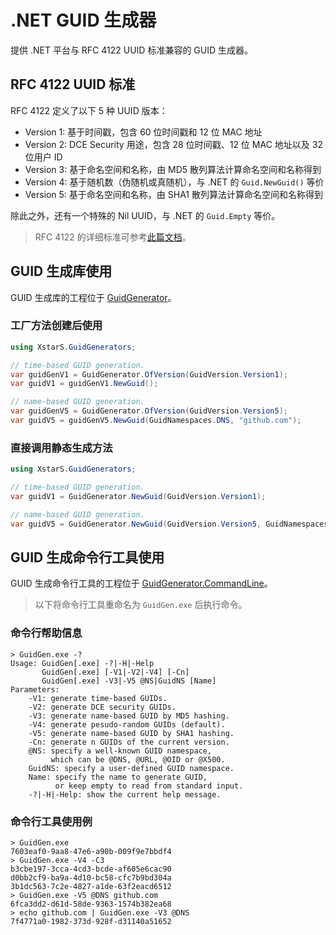 # .NET GUID 生成器

提供 .NET 平台与 RFC 4122 UUID 标准兼容的 GUID 生成器。

## RFC 4122 UUID 标准

RFC 4122 定义了以下 5 种 UUID 版本：

* Version 1: 基于时间戳，包含 60 位时间戳和 12 位 MAC 地址
* Version 2: DCE Security 用途，包含 28 位时间戳、12 位 MAC 地址以及 32 位用户 ID
* Version 3: 基于命名空间和名称，由 MD5 散列算法计算命名空间和名称得到
* Version 4: 基于随机数（伪随机或真随机），与 .NET 的 `Guid.NewGuid()` 等价
* Version 5: 基于命名空间和名称，由 SHA1 散列算法计算命名空间和名称得到

除此之外，还有一个特殊的 Nil UUID，与 .NET 的 `Guid.Empty` 等价。

> RFC 4122 的详细标准可参考[此篇文档](http://www.webdav.org/specs/rfc4122.pdf)。

## GUID 生成库使用

GUID 生成库的工程位于 [GuidGenerator](GuidGenerator)。

### 工厂方法创建后使用

``` C#
using XstarS.GuidGenerators;

// time-based GUID generation.
var guidGenV1 = GuidGenerator.OfVersion(GuidVersion.Version1);
var guidV1 = guidGenV1.NewGuid();

// name-based GUID generation.
var guidGenV5 = GuidGenerator.OfVersion(GuidVersion.Version5);
var guidV5 = guidGenV5.NewGuid(GuidNamespaces.DNS, "github.com");
```

### 直接调用静态生成方法

``` C#
using XstarS.GuidGenerators;

// time-based GUID generation.
var guidV1 = GuidGenerator.NewGuid(GuidVersion.Version1);

// name-based GUID generation.
var guidV5 = GuidGenerator.NewGuid(GuidVersion.Version5, GuidNamespaces.DNS, "github.com");
```

## GUID 生成命令行工具使用

GUID 生成命令行工具的工程位于 [GuidGenerator.CommandLine](GuidGenerator.CommandLine)。

> 以下将命令行工具重命名为 `GuidGen.exe` 后执行命令。

### 命令行帮助信息

``` CMD
> GuidGen.exe -?
Usage: GuidGen[.exe] -?|-H|-Help
       GuidGen[.exe] [-V1|-V2|-V4] [-Cn]
       GuidGen[.exe] -V3|-V5 @NS|GuidNS [Name]
Parameters:
    -V1: generate time-based GUIDs.
    -V2: generate DCE security GUIDs.
    -V3: generate name-based GUID by MD5 hashing.
    -V4: generate pesudo-random GUIDs (default).
    -V5: generate name-based GUID by SHA1 hashing.
    -Cn: generate n GUIDs of the current version.
    @NS: specify a well-known GUID namespace,
         which can be @DNS, @URL, @OID or @X500.
    GuidNS: specify a user-defined GUID namespace.
    Name: specify the name to generate GUID,
          or keep empty to read from standard input.
    -?|-H|-Help: show the current help message.
```

### 命令行工具使用例

``` CMD
> GuidGen.exe
7603eaf0-9aa8-47e6-a90b-009f9e7bbdf4
> GuidGen.exe -V4 -C3
b3cbe197-3cca-4cd3-bcde-af605e6cac90
d0bb2cf9-ba9a-4d10-bc58-cfc7b9bd304a
3b1dc563-7c2e-4827-a1de-63f2eacd6512
> GuidGen.exe -V5 @DNS github.com
6fca3dd2-d61d-58de-9363-1574b382ea68
> echo github.com | GuidGen.exe -V3 @DNS
7f4771a0-1982-373d-928f-d31140a51652
```
